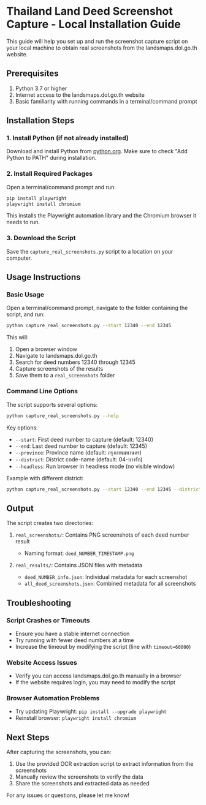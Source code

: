 # Thailand Land Deed Screenshot Capture - Local Installation Guide

This guide will help you set up and run the screenshot capture script on your local machine to obtain real screenshots from the landsmaps.dol.go.th website.

## Prerequisites

1. Python 3.7 or higher
2. Internet access to the landsmaps.dol.go.th website
3. Basic familiarity with running commands in a terminal/command prompt

## Installation Steps

### 1. Install Python (if not already installed)

Download and install Python from [python.org](https://www.python.org/downloads/). Make sure to check "Add Python to PATH" during installation.

### 2. Install Required Packages

Open a terminal/command prompt and run:

```bash
pip install playwright
playwright install chromium
```

This installs the Playwright automation library and the Chromium browser it needs to run.

### 3. Download the Script

Save the `capture_real_screenshots.py` script to a location on your computer.

## Usage Instructions

### Basic Usage

Open a terminal/command prompt, navigate to the folder containing the script, and run:

```bash
python capture_real_screenshots.py --start 12340 --end 12345
```

This will:
1. Open a browser window
2. Navigate to landsmaps.dol.go.th
3. Search for deed numbers 12340 through 12345
4. Capture screenshots of the results
5. Save them to a `real_screenshots` folder

### Command Line Options

The script supports several options:

```bash
python capture_real_screenshots.py --help
```

Key options:
- `--start`: First deed number to capture (default: 12340)
- `--end`: Last deed number to capture (default: 12345)
- `--province`: Province name (default: กรุงเทพมหานคร)
- `--district`: District code-name (default: 04-บางรัก)
- `--headless`: Run browser in headless mode (no visible window)

Example with different district:
```bash
python capture_real_screenshots.py --start 12340 --end 12345 --district "01-พระนคร"
```

## Output

The script creates two directories:

1. `real_screenshots/`: Contains PNG screenshots of each deed number result
   - Naming format: `deed_NUMBER_TIMESTAMP.png`

2. `real_results/`: Contains JSON files with metadata
   - `deed_NUMBER_info.json`: Individual metadata for each screenshot
   - `all_deed_screenshots.json`: Combined metadata for all screenshots

## Troubleshooting

### Script Crashes or Timeouts
- Ensure you have a stable internet connection
- Try running with fewer deed numbers at a time
- Increase the timeout by modifying the script (line with `timeout=60000`)

### Website Access Issues
- Verify you can access landsmaps.dol.go.th manually in a browser
- If the website requires login, you may need to modify the script

### Browser Automation Problems
- Try updating Playwright: `pip install --upgrade playwright`
- Reinstall browser: `playwright install chromium`

## Next Steps

After capturing the screenshots, you can:

1. Use the provided OCR extraction script to extract information from the screenshots
2. Manually review the screenshots to verify the data
3. Share the screenshots and extracted data as needed

For any issues or questions, please let me know!
